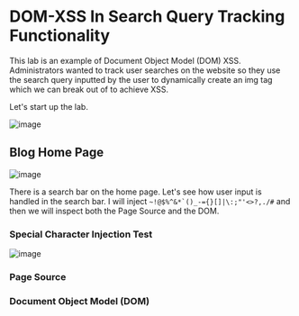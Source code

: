 <h1>DOM-XSS In Search Query Tracking Functionality</h1>

This lab is an example of Document Object Model (DOM) XSS. Administrators wanted to track user searches on the website so they use the search query inputted by the user to dynamically create an img tag
which we can break out of to achieve XSS.

Let's start up the lab.

![image](https://github.com/user-attachments/assets/f278d8af-b781-42a7-9071-9770de53bf25)

<h2>Blog Home Page</h2>

![image](https://github.com/user-attachments/assets/7cb86cda-e8dc-4a55-ba0e-148a1672fd43)

There is a search bar on the home page. Let's see how user input is handled in the search bar. I will inject ```~!@$%^&*`()_-={}[]|\:;"'<>?,./#``` and then we will inspect both the Page Source and the DOM.

<h3>Special Character Injection Test</h3>

![image](https://github.com/user-attachments/assets/a443e7b8-f0d0-4762-865d-718908d2acaf)

<h3>Page Source</h3>

<h3>Document Object Model (DOM)</h3>
